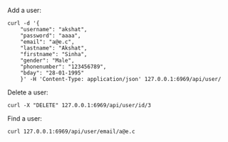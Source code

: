 Add a user: 

```
curl -d '{
    "username": "akshat", 
    "password": "aaaa",
    "email": "a@e.c",
    "lastname": "Akshat",
    "firstname": "Sinha",
    "gender": "Male",
    "phonenumber": "123456789",
    "bday": "28-01-1995"
    }' -H 'Content-Type: application/json' 127.0.0.1:6969/api/user/
```

Delete a user:

```
curl -X "DELETE" 127.0.0.1:6969/api/user/id/3
```

Find a user: 

```
curl 127.0.0.1:6969/api/user/email/a@e.c
```